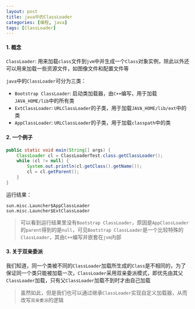 ```yaml
---
layout: post
title: java中的ClassLoader
categories: [编程, java]
tags: [ClassLoader]
---
```



#### 1. 概念

`ClassLoader`: 用来加载`class`文件到`jvm`中并生成一个`Class`对象实例，除此以外还可以用来加载一些资源文件，如图像文件和配置文件等

`java`中的`ClassLoader`可分为三类：

* `Bootstrap ClassLoader`: 启动类加载器，由`C++`编写，用于加载`JAVA_HOME/lib`中的所有类
* `ExtClassLoader`: `URLClassLoader`的子类，用于加载`JAVA_HOME/lib/ext`中的类
* `AppClassLoader`: `URLClassLoader`的子类，用于加载`classpath`中的类


#### 2. 一个例子
```java
public static void main(String[] args) {
    ClassLoader cl = ClassLoaderTest.class.getClassLoader();
    while (cl != null) {
        System.out.println(cl.getClass().getName());
        cl = cl.getParent();
    }
}
```

运行结果：

```
sun.misc.Launcher$AppClassLoader
sun.misc.Launcher$ExtClassLoader
```

> 可以看到运行结果里没有`Bootstrap ClassLoader`，原因是`AppClassLoader`的`parent`得到的是`null`，可见`Bootstrap ClassLoader`是一个比较特殊的`ClassLoader`，其由`C++`编写并嵌套在`jvm`内部

#### 3. 关于双亲委派

我们知道，同一个类被不同的`ClassLoader`加载所生成的`Class`是不相同的，为了保证同一个类只能被加载一次，`ClassLoader`采用双亲委派模式，即优先由其父`ClassLoader`加载，只有父`ClassLoader`加载不到时才由自己加载

> 虽然如此，但是我们也可以通过继承`ClassLoader`实现自定义加载器，从而改写`双亲委派`的逻辑